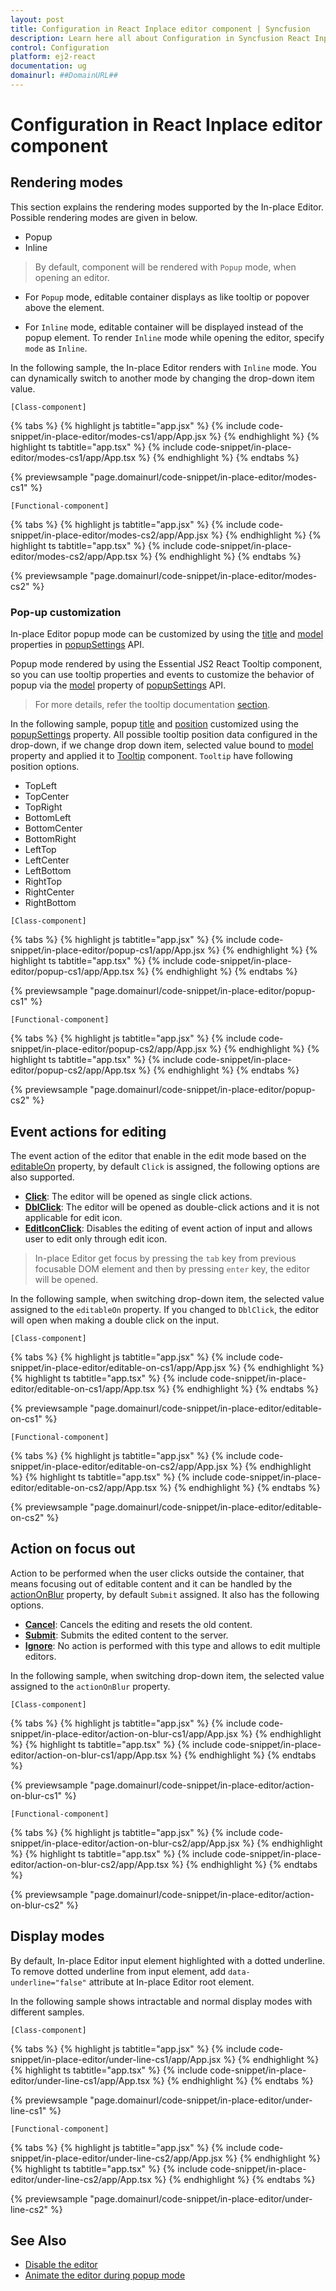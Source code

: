 ```yaml
---
layout: post
title: Configuration in React Inplace editor component | Syncfusion
description: Learn here all about Configuration in Syncfusion React Inplace editor component of Syncfusion Essential JS 2 and more.
control: Configuration 
platform: ej2-react
documentation: ug
domainurl: ##DomainURL##
---
```


# Configuration in React Inplace editor component

## Rendering modes

This section explains the rendering modes supported by the In-place Editor. Possible rendering modes are given in below.

* Popup
* Inline

> By default, component will be rendered with `Popup` mode, when opening an editor.

* For `Popup` mode, editable container displays as like tooltip or popover above the element.

* For `Inline` mode, editable container will be displayed instead of the popup element. To render `Inline` mode while opening the editor, specify `mode` as `Inline`.

In the following sample, the In-place Editor renders with `Inline` mode. You can dynamically switch to another mode by changing the drop-down item value.

`[Class-component]`

{% tabs %}
{% highlight js tabtitle="app.jsx" %}
{% include code-snippet/in-place-editor/modes-cs1/app/App.jsx %}
{% endhighlight %}
{% highlight ts tabtitle="app.tsx" %}
{% include code-snippet/in-place-editor/modes-cs1/app/App.tsx %}
{% endhighlight %}
{% endtabs %}

 {% previewsample "page.domainurl/code-snippet/in-place-editor/modes-cs1" %}

`[Functional-component]`

{% tabs %}
{% highlight js tabtitle="app.jsx" %}
{% include code-snippet/in-place-editor/modes-cs2/app/App.jsx %}
{% endhighlight %}
{% highlight ts tabtitle="app.tsx" %}
{% include code-snippet/in-place-editor/modes-cs2/app/App.tsx %}
{% endhighlight %}
{% endtabs %}

 {% previewsample "page.domainurl/code-snippet/in-place-editor/modes-cs2" %}

### Pop-up customization

In-place Editor popup mode can be customized by using the [title](https://ej2.syncfusion.com/react/documentation/api/inplace-editor/popupSettings/#title) and [model](https://ej2.syncfusion.com/react/documentation/api/inplace-editor/popupSettings/#model) properties in [popupSettings](https://ej2.syncfusion.com/react/documentation/api/inplace-editor/popupSettings/) API.

Popup mode rendered by using the Essential JS2 React Tooltip component, so you can use tooltip properties and events to customize the behavior of popup via the [model](https://ej2.syncfusion.com/react/documentation/api/inplace-editor/popupSettings/#model) property of [popupSettings](https://ej2.syncfusion.com/react/documentation/api/inplace-editor/popupSettings/) API.

> For more details, refer the tooltip documentation [section](../tooltip/).

In the following sample, popup [title](https://ej2.syncfusion.com/react/documentation/api/inplace-editor/popupSettings/#title) and [position](https://ej2.syncfusion.com/react/documentation/api/tooltip/#position) customized using the [popupSettings](https://ej2.syncfusion.com/react/documentation/api/inplace-editor/popupSettings/) property. All possible tooltip position data configured in the drop-down, if we change drop down item, selected value bound to [model](https://ej2.syncfusion.com/react/documentation/api/inplace-editor/popupSettings/#model) property and applied it to [Tooltip](../tooltip/) component. `Tooltip` have following position options.

* TopLeft
* TopCenter
* TopRight
* BottomLeft
* BottomCenter
* BottomRight
* LeftTop
* LeftCenter
* LeftBottom
* RightTop
* RightCenter
* RightBottom

`[Class-component]`

{% tabs %}
{% highlight js tabtitle="app.jsx" %}
{% include code-snippet/in-place-editor/popup-cs1/app/App.jsx %}
{% endhighlight %}
{% highlight ts tabtitle="app.tsx" %}
{% include code-snippet/in-place-editor/popup-cs1/app/App.tsx %}
{% endhighlight %}
{% endtabs %}

 {% previewsample "page.domainurl/code-snippet/in-place-editor/popup-cs1" %}

`[Functional-component]`

{% tabs %}
{% highlight js tabtitle="app.jsx" %}
{% include code-snippet/in-place-editor/popup-cs2/app/App.jsx %}
{% endhighlight %}
{% highlight ts tabtitle="app.tsx" %}
{% include code-snippet/in-place-editor/popup-cs2/app/App.tsx %}
{% endhighlight %}
{% endtabs %}

 {% previewsample "page.domainurl/code-snippet/in-place-editor/popup-cs2" %}

## Event actions for editing

The event action of the editor that enable in the edit mode based on the [editableOn](https://ej2.syncfusion.com/react/documentation/api/inplace-editor/#editableon) property, by default `Click` is assigned, the following options are also supported.

* **[Click](https://ej2.syncfusion.com/react/documentation/api/inplace-editor/editableType/)**:  The editor will be opened as single click actions.
* **[DblClick](https://ej2.syncfusion.com/react/documentation/api/inplace-editor/editableType/)**: The editor will be opened as double-click actions and it is not applicable for edit icon.
* **[EditIconClick](https://ej2.syncfusion.com/react/documentation/api/inplace-editor/editableType/)**: Disables the editing of event action of input and allows user to edit only through edit icon.

> In-place Editor get focus by pressing the `tab` key from previous focusable DOM element and then by pressing `enter` key, the editor will be opened.

In the following sample, when switching drop-down item, the selected value assigned to the `editableOn` property. If you changed to `DblClick`, the editor will open when making a double click on the input.

`[Class-component]`

{% tabs %}
{% highlight js tabtitle="app.jsx" %}
{% include code-snippet/in-place-editor/editable-on-cs1/app/App.jsx %}
{% endhighlight %}
{% highlight ts tabtitle="app.tsx" %}
{% include code-snippet/in-place-editor/editable-on-cs1/app/App.tsx %}
{% endhighlight %}
{% endtabs %}

 {% previewsample "page.domainurl/code-snippet/in-place-editor/editable-on-cs1" %}

`[Functional-component]`

{% tabs %}
{% highlight js tabtitle="app.jsx" %}
{% include code-snippet/in-place-editor/editable-on-cs2/app/App.jsx %}
{% endhighlight %}
{% highlight ts tabtitle="app.tsx" %}
{% include code-snippet/in-place-editor/editable-on-cs2/app/App.tsx %}
{% endhighlight %}
{% endtabs %}

 {% previewsample "page.domainurl/code-snippet/in-place-editor/editable-on-cs2" %}

## Action on focus out

Action to be performed when the user clicks outside the container, that means focusing out of editable content and it can be handled by the [actionOnBlur](https://ej2.syncfusion.com/react/documentation/api/inplace-editor/#actiononblur) property, by default `Submit` assigned. It also has the following options.

* **[Cancel](https://ej2.syncfusion.com/react/documentation/api/inplace-editor/actionBlur/)**: Cancels the editing and resets the old content.
* **[Submit](https://ej2.syncfusion.com/react/documentation/api/inplace-editor/actionBlur/)**: Submits the edited content to the server.
* **[Ignore](https://ej2.syncfusion.com/react/documentation/api/inplace-editor/actionBlur/)**: No action is performed with this type and allows to edit multiple editors.

In the following sample, when switching drop-down item, the selected value assigned to the `actionOnBlur` property.

`[Class-component]`

{% tabs %}
{% highlight js tabtitle="app.jsx" %}
{% include code-snippet/in-place-editor/action-on-blur-cs1/app/App.jsx %}
{% endhighlight %}
{% highlight ts tabtitle="app.tsx" %}
{% include code-snippet/in-place-editor/action-on-blur-cs1/app/App.tsx %}
{% endhighlight %}
{% endtabs %}

 {% previewsample "page.domainurl/code-snippet/in-place-editor/action-on-blur-cs1" %}

`[Functional-component]`

{% tabs %}
{% highlight js tabtitle="app.jsx" %}
{% include code-snippet/in-place-editor/action-on-blur-cs2/app/App.jsx %}
{% endhighlight %}
{% highlight ts tabtitle="app.tsx" %}
{% include code-snippet/in-place-editor/action-on-blur-cs2/app/App.tsx %}
{% endhighlight %}
{% endtabs %}

 {% previewsample "page.domainurl/code-snippet/in-place-editor/action-on-blur-cs2" %}

## Display modes

By default, In-place Editor input element highlighted with a dotted underline. To remove dotted underline from input element, add `data-underline="false"` attribute at In-place Editor root element.

In the following sample shows intractable and normal display modes with different samples.

`[Class-component]`

{% tabs %}
{% highlight js tabtitle="app.jsx" %}
{% include code-snippet/in-place-editor/under-line-cs1/app/App.jsx %}
{% endhighlight %}
{% highlight ts tabtitle="app.tsx" %}
{% include code-snippet/in-place-editor/under-line-cs1/app/App.tsx %}
{% endhighlight %}
{% endtabs %}

 {% previewsample "page.domainurl/code-snippet/in-place-editor/under-line-cs1" %}

`[Functional-component]`

{% tabs %}
{% highlight js tabtitle="app.jsx" %}
{% include code-snippet/in-place-editor/under-line-cs2/app/App.jsx %}
{% endhighlight %}
{% highlight ts tabtitle="app.tsx" %}
{% include code-snippet/in-place-editor/under-line-cs2/app/App.tsx %}
{% endhighlight %}
{% endtabs %}

 {% previewsample "page.domainurl/code-snippet/in-place-editor/under-line-cs2" %}

## See Also

* [Disable the editor](./how-to/disable-edit-mode/)
* [Animate the editor during popup mode](./how-to/custom-animation/)